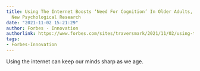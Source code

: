 ```yaml
---
title: Using The Internet Boosts ‘Need For Cognition’ In Older Adults, According To
  New Psychological Research
date: "2021-11-02 15:21:29"
author: Forbes - Innovation
authorlink: https://www.forbes.com/sites/traversmark/2021/11/02/using-the-internet-boosts-need-for-cognition-in-older-adults-according-to-new-psychological-research/
tags:
- Forbes-Innovation
---
```

Using the internet can keep our minds sharp as we age.